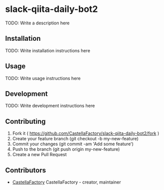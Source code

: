 # slack-qiita-daily-bot2

TODO: Write a description here

## Installation


TODO: Write installation instructions here


## Usage



TODO: Write usage instructions here

## Development

TODO: Write development instructions here

## Contributing

1. Fork it ( https://github.com/CastellaFactory/slack-qiita-daily-bot2/fork )
2. Create your feature branch (git checkout -b my-new-feature)
3. Commit your changes (git commit -am 'Add some feature')
4. Push to the branch (git push origin my-new-feature)
5. Create a new Pull Request

## Contributors

- [CastellaFactory](https://github.com/CastellaFactory) CastellaFactory - creator, maintainer
